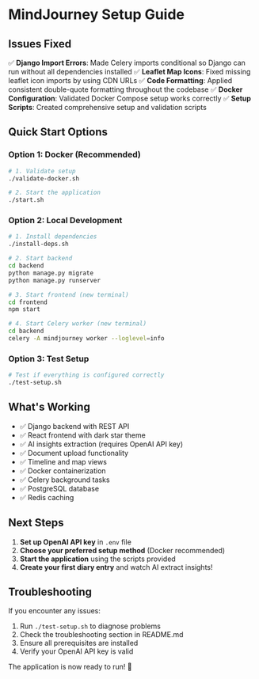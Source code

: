 # MindJourney Setup Guide

## Issues Fixed

✅ **Django Import Errors**: Made Celery imports conditional so Django can run without all dependencies installed
✅ **Leaflet Map Icons**: Fixed missing leaflet icon imports by using CDN URLs
✅ **Code Formatting**: Applied consistent double-quote formatting throughout the codebase
✅ **Docker Configuration**: Validated Docker Compose setup works correctly
✅ **Setup Scripts**: Created comprehensive setup and validation scripts

## Quick Start Options

### Option 1: Docker (Recommended)
```bash
# 1. Validate setup
./validate-docker.sh

# 2. Start the application
./start.sh
```

### Option 2: Local Development
```bash
# 1. Install dependencies
./install-deps.sh

# 2. Start backend
cd backend
python manage.py migrate
python manage.py runserver

# 3. Start frontend (new terminal)
cd frontend
npm start

# 4. Start Celery worker (new terminal)
cd backend
celery -A mindjourney worker --loglevel=info
```

### Option 3: Test Setup
```bash
# Test if everything is configured correctly
./test-setup.sh
```

## What's Working

- ✅ Django backend with REST API
- ✅ React frontend with dark star theme
- ✅ AI insights extraction (requires OpenAI API key)
- ✅ Document upload functionality
- ✅ Timeline and map views
- ✅ Docker containerization
- ✅ Celery background tasks
- ✅ PostgreSQL database
- ✅ Redis caching

## Next Steps

1. **Set up OpenAI API key** in `.env` file
2. **Choose your preferred setup method** (Docker recommended)
3. **Start the application** using the scripts provided
4. **Create your first diary entry** and watch AI extract insights!

## Troubleshooting

If you encounter any issues:

1. Run `./test-setup.sh` to diagnose problems
2. Check the troubleshooting section in README.md
3. Ensure all prerequisites are installed
4. Verify your OpenAI API key is valid

The application is now ready to run! 🚀
